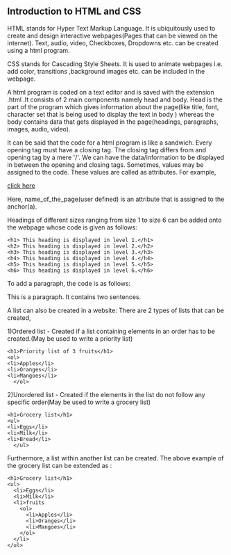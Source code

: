 ## Introduction to HTML and CSS

HTML stands for Hyper Text Markup Language. It is ubiquitously used to create and design interactive webpages(Pages that can be viewed on the internet). Text, audio, video, Checkboxes, Dropdowns etc. can be created using a html program.

CSS stands for Cascading Style Sheets. It is used to animate webpages i.e. add color, transitions ,background images etc. can be included in the webpage.

A html program is coded on a text editor and is saved with the extension .html .It consists of 2 main components namely head and body. Head is the part of the program which gives information about the page(like title, font, character set that is being used to display the text in body ) whereas the body contains data that gets displayed in the page(headings, paragraphs, images, audio, video).

It can be said that the code for a html program is like a sandwich. Every opening tag must have a closing tag. The closing tag differs from and opening tag by a mere '/'. We can have the data/information to be displayed in between the opening and closing tags. Sometimes, values may be assigned to the code. These values are called as attributes. For example,

<a href="name_of_the_page.html">click here</a>

Here, name_of_the_page(user defined) is an attribute that is assigned to the anchor(a).

Headings of different sizes ranging from size 1 to size 6 can be added onto the webpage whose code is given as follows:

    <h1> This heading is displayed in level 1.</h1>
    <h2> This heading is displayed in level 2.</h2>
    <h3> This heading is displayed in level 3.</h3>
    <h4> This heading is displayed in level 4.</h4>
    <h5> This heading is displayed in level 5.</h5>
    <h6> This heading is displayed in level 6.</h6>
    

To add a paragraph, the code is as follows:
    <p>This is a paragraph. It contains two sentences.</p>



A list can also be created in a website:
There are 2 types of lists that can be created,

1)Ordered list - Created if a list containing elements in an order has to be created.(May be used to write a priority list)

    <h1>Priority list of 3 fruits</h1>
    <ol>
    <li>Apples</li>
    <li>Oranges</li>
    <li>Mangoes</li>
      </ol>

2)Unordered list - Created if the elements in the list do not follow any specific order(May be used to write a grocery list)

    <h1>Grocery list</h1>
    <ul>
    <li>Eggs</li>
    <li>Milk</li>
    <li>Bread</li>
      </ul>

Furthermore, a list within another list can be created.
The above example of the grocery list can be extended as :

    <h1>Grocery list</h1>
    <ul>
      <li>Eggs</li>
      <li>Milk</li>
      <li>fruits
        <ol>
          <li>Apples</li>
          <li>Oranges</li>
          <li>Mangoes</li>
        </ol>
      </li>
    </ul>
